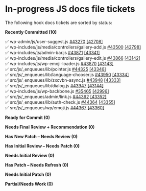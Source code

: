 # In-progress JS docs file tickets

The following hook docs tickets are sorted by status:

**Recently Committed (10)**

✅ wp-admin/js/user-suggest.js [#43270](https://core.trac.wordpress.org/ticket/43270) [\[42708\]](https://core.trac.wordpress.org/changeset/42708)  
✅ wp-includes/js/media/controllers/gallery-add.js [#43500](https://core.trac.wordpress.org/ticket/43500) [\[42798\]](https://core.trac.wordpress.org/changeset/42798)  
✅ wp-includes/js/admin-bar.js [#43871](https://core.trac.wordpress.org/ticket/43871) [\[43341\]](https://core.trac.wordpress.org/changeset/43341)  
✅ wp-includes/js/media/controllers/gallery-edit.js [#43866](https://core.trac.wordpress.org/ticket/43866) [\[43142\]](https://core.trac.wordpress.org/changeset/43142)  
✅ wp-includes/js/wp-emoji-loader.js [#43870](https://core.trac.wordpress.org/ticket/43870) [\[43143\]](https://core.trac.wordpress.org/changeset/43143)  
✅ src/js/\_enqueues/lib/pointer.js [#44325](https://core.trac.wordpress.org/ticket/44325) [\[43346\]](https://core.trac.wordpress.org/changeset/43346)  
✅ src/js/\_enqueues/lib/language-chooser.js [#43950](https://core.trac.wordpress.org/ticket/43950) [\[43334\]](https://core.trac.wordpress.org/changeset/43334)  
✅ src/js/\_enqueues/lib/zxcvbn-async.js [#43948](https://core.trac.wordpress.org/ticket/43948) [\[43333\]](https://core.trac.wordpress.org/changeset/43333)  
✅ src/js/\_enqueues/lib/dialog.js [#43947](https://core.trac.wordpress.org/ticket/43947) [\[43144\]](https://core.trac.wordpress.org/changeset/43144)  
✅ wp-includes/js/wp-backbone.js [#35465](https://core.trac.wordpress.org/ticket/35465) [\[42996\]](https://core.trac.wordpress.org/changeset/42996)  
✅ src/js/\_enqueues/admin/link.js [#44362](https://core.trac.wordpress.org/ticket/44362) [\[43352\]](https://core.trac.wordpress.org/changeset/43352)  
✅ src/js/\_enqueues/lib/auth-check.js [#44364](https://core.trac.wordpress.org/ticket/44364) [\[43355\]](https://core.trac.wordpress.org/changeset/43355)  
✅ src/js/\_enqueues/wp/emoji.js [#44367](https://core.trac.wordpress.org/ticket/44367) [\[43360\]](https://core.trac.wordpress.org/changeset/43360)

**Ready for Commit (0)**

**Needs Final Review + Recommendation (0)**

**Has New Patch – Needs Review (0)**

**Has Initial Review – Needs Patch (0)**

**Needs Initial Review (0)**

**Has Patch – Needs Refresh (0)**

**Needs Initial Patch (0)**

**Partial/Needs Work (0)**